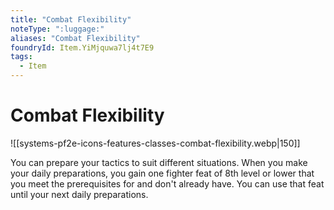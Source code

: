 ```yaml
---
title: "Combat Flexibility"
noteType: ":luggage:"
aliases: "Combat Flexibility"
foundryId: Item.YiMjquwa7lj4t7E9
tags:
  - Item
---
```


# Combat Flexibility
![[systems-pf2e-icons-features-classes-combat-flexibility.webp|150]]

You can prepare your tactics to suit different situations. When you make your daily preparations, you gain one fighter feat of 8th level or lower that you meet the prerequisites for and don't already have. You can use that feat until your next daily preparations.
